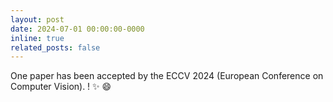 ```yaml
---
layout: post
date: 2024-07-01 00:00:00-0000
inline: true
related_posts: false
---
```


One paper has been accepted by the ECCV 2024 (European Conference on Computer Vision).
! :sparkles: :smile:
